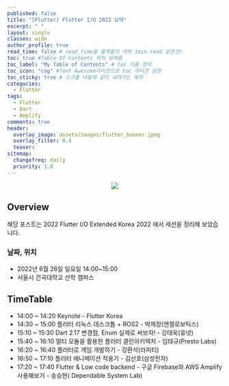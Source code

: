 ```yaml
---
published: false
title: "[Flutter] Flutter I/O 2022 요약"
excerpt: " "
layout: single
classes: wide
author_profile: true
read_time: false # read_time을 출력할지 여부 1min read 같은것!
toc: true #Table Of Contents 목차 보여줌
toc_label: "My Table of Contents" # toc 이름 정의
toc_icon: "cog" #font Awesome아이콘으로 toc 아이콘 설정
toc_sticky: true # 스크롤 내릴때 같이 내려가는 목차
categories:
  - Flutter
tags:
  - Flutter
  - Dart
  - Amplify
comments: true
header:
  overlay_image: assets/images/flutter_banner.jpeg
  overlay_filter: 0.4
  teaser:
sitemap:
  changefreq: daily
  priority: 1.0
---
```


<div align="center">
<img src="https://d2908q01vomqb2.cloudfront.net/7b52009b64fd0a2a49e6d8a939753077792b0554/2021/02/17/Site-Merch_AWS-Amplify-Flutter_SocialMedia_1-1024x536-1.png" >
</div>

## Overview

해당 포스트는 2022 Flutter I/O Extended Korea 2022 에서 세션을 정리해 보았습니다.

### 날짜, 위치

- 2022년 6월 26일 일요일 14:00~15:00
- 서울시 건국대학교 산학 캠퍼스

## TimeTable

- 14:00 ~ 14:20 Keynote - Flutter Korea
- 14:30 ~ 15:00 플러터 리눅스 데스크톱 + ROS2 - 박제창(엔젤로보틱스)
- 15:10 ~ 15:30 Dart 2.17 변경점, Enum 실제로 써보자! - 강태욱(휴넷)
- 15:40 ~ 16:10 멀티 모듈을 활용한 플러터 클린아키텍처 - 임태규(Presto Labs)
- 16:20 ~ 16:40 플러터로 게임 개발하기 - 강환석(라피티)
- 16:50 ~ 17:10 플러터 애니메이션 적용기 - 김선호(삼성전자)
- 17:20 ~ 17:40 Flutter & Low code backend - 구글 Firebase와 AWS Amplify 사용해보기 - 송승현( Dependable System Lab)
